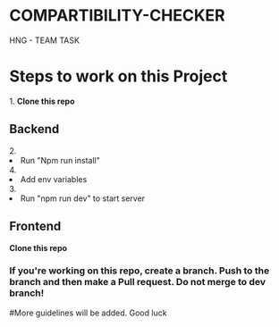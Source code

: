 # COMPARTIBILITY-CHECKER
HNG - TEAM TASK

<h1> Steps to work on this Project </h1>
1. <b>Clone this repo</b>

<h2>Backend </h2>
 2. <li> Run "Npm run install"</li>
 4. <li> Add env variables</li>
 3. <li> Run "npm run dev" to start server </li>
 
 <h2>Frontend </h2>
 <b>Clone this repo</b>
 
 
 <h3>If you're working on this repo, create a branch. Push to the branch and then make a Pull request. <span style:color:red;>Do not merge to dev branch!</span></h3>
 
 
 #More guidelines will be added. Good luck
 
 
 
